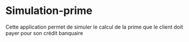 # Simulation-prime
Cette application permet de simuler le calcul de la prime que le client doit payer pour son crédit banquaire 
